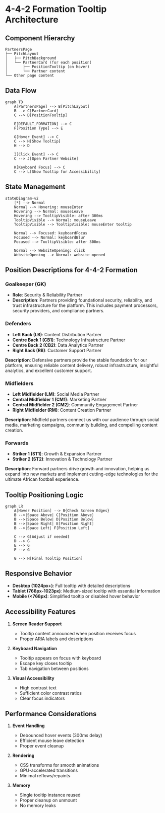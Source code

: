 # 4-4-2 Formation Tooltip Architecture

## Component Hierarchy

```
PartnersPage
├── PitchLayout
│   ├── PitchBackground
│   └── PartnerCard (for each position)
│       ├── PositionTooltip (on hover)
│       └── Partner content
└── Other page content
```

## Data Flow

```mermaid
graph TD
    A[PartnersPage] --> B[PitchLayout]
    B --> C[PartnerCard]
    C --> D[PositionTooltip]
    
    E[DEFAULT_FORMATION] --> C
    F[Position Type] --> E
    
    G[Hover Event] --> C
    C --> H[Show Tooltip]
    H --> D
    
    I[Click Event] --> C
    C --> J[Open Partner Website]
    
    K[Keyboard Focus] --> C
    C --> L[Show Tooltip for Accessibility]
```

## State Management

```mermaid
stateDiagram-v2
    [*] --> Normal
    Normal --> Hovering: mouseEnter
    Hovering --> Normal: mouseLeave
    Hovering --> TooltipVisible: after 300ms
    TooltipVisible --> Normal: mouseLeave
    TooltipVisible --> TooltipVisible: mouseEnter tooltip
    
    Normal --> Focused: keyboardFocus
    Focused --> Normal: keyboardBlur
    Focused --> TooltipVisible: after 300ms
    
    Normal --> WebsiteOpening: click
    WebsiteOpening --> Normal: website opened
```

## Position Descriptions for 4-4-2 Formation

### Goalkeeper (GK)
- **Role**: Security & Reliability Partner
- **Description**: Partners providing foundational security, reliability, and trust infrastructure for the platform. This includes payment processors, security providers, and compliance partners.

### Defenders
- **Left Back (LB)**: Content Distribution Partner
- **Centre Back 1 (CB1)**: Technology Infrastructure Partner  
- **Centre Back 2 (CB2)**: Data Analytics Partner
- **Right Back (RB)**: Customer Support Partner

**Description**: Defensive partners provide the stable foundation for our platform, ensuring reliable content delivery, robust infrastructure, insightful analytics, and excellent customer support.

### Midfielders
- **Left Midfielder (LM)**: Social Media Partner
- **Central Midfielder 1 (CM1)**: Marketing Partner
- **Central Midfielder 2 (CM2)**: Community Engagement Partner
- **Right Midfielder (RM)**: Content Creation Partner

**Description**: Midfield partners connect us with our audience through social media, marketing campaigns, community building, and compelling content creation.

### Forwards
- **Striker 1 (ST1)**: Growth & Expansion Partner
- **Striker 2 (ST2)**: Innovation & Technology Partner

**Description**: Forward partners drive growth and innovation, helping us expand into new markets and implement cutting-edge technologies for the ultimate African football experience.

## Tooltip Positioning Logic

```mermaid
graph LR
    A[Hover Position] --> B{Check Screen Edges}
    B -->|Space Above| C[Position Above]
    B -->|Space Below| D[Position Below]
    B -->|Space Right| E[Position Right]
    B -->|Space Left| F[Position Left]
    
    C --> G[Adjust if needed]
    D --> G
    E --> G
    F --> G
    
    G --> H[Final Tooltip Position]
```

## Responsive Behavior

- **Desktop (1024px+)**: Full tooltip with detailed descriptions
- **Tablet (768px-1023px)**: Medium-sized tooltip with essential information
- **Mobile (<768px)**: Simplified tooltip or disabled hover behavior

## Accessibility Features

1. **Screen Reader Support**
   - Tooltip content announced when position receives focus
   - Proper ARIA labels and descriptions

2. **Keyboard Navigation**
   - Tooltip appears on focus with keyboard
   - Escape key closes tooltip
   - Tab navigation between positions

3. **Visual Accessibility**
   - High contrast text
   - Sufficient color contrast ratios
   - Clear focus indicators

## Performance Considerations

1. **Event Handling**
   - Debounced hover events (300ms delay)
   - Efficient mouse leave detection
   - Proper event cleanup

2. **Rendering**
   - CSS transforms for smooth animations
   - GPU-accelerated transitions
   - Minimal reflows/repaints

3. **Memory**
   - Single tooltip instance reused
   - Proper cleanup on unmount
   - No memory leaks